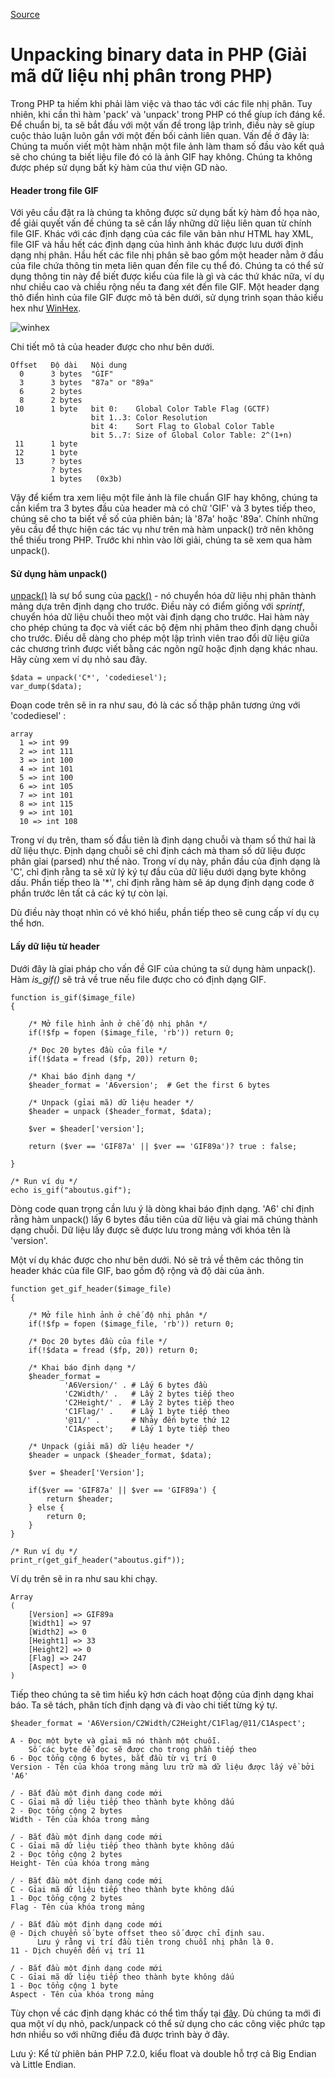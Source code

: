 
[Source](https://www.codediesel.com/php/unpacking-binary-data/ "Permalink to Unpacking binary data in PHP")

# Unpacking binary data in PHP (Giải mã dữ liệu nhị phân trong PHP)

Trong PHP ta hiếm khi phải làm việc và thao tác với các file nhị phân. Tuy nhiên, khi cần thì hàm 'pack' và 'unpack' trong PHP có thể gíup ích đáng kể. Để chuẩn bị, ta sẽ bắt đầu với một vấn đề trong lập trình, điều này sẽ gíup cuộc thảo luận luôn gắn với một đến bối cảnh liên quan. Vấn đề ở đây là: Chúng ta muốn viết một hàm nhận một file ảnh làm tham số đầu vào kết quả sẽ cho chúng ta biết liệu file đó có là ảnh GIF hay không. Chúng ta không được phép sử dụng bất kỳ hàm của thư viện GD nào.

#### Header trong file GIF

Với yêu cầu đặt ra là chúng ta không được sử dụng bất kỳ hàm đồ họa nào, để giải quyết vấn đề chúng ta sẽ cần lấy những dữ liệu liên quan từ chính file GIF. Khác với các định dạng của các file văn bản như HTML hay XML, file GIF và hầu hết các định dạng của hình ảnh khác được lưu dưới định dạng nhị phân. Hầu hết các file nhị phân sẽ bao gồm một header nằm ở đầu của file chứa thông tin meta liên quan đến file cụ thể đó. Chúng ta có thể sử dụng thông tin này để biết được kiểu của file là gì và các thứ khác nữa, ví dụ như chiều cao và chiều rộng nếu ta đang xét đến file GIF. Một header dạng thô điển hình của file GIF được mô tả bên dưới, sử dụng trình sọan thảo kiểu hex như [WinHex][1].

![][2]

Chi tiết mô tả của header được cho như bên dưới.

        
    Offset   Độ dài   Nội dung
      0      3 bytes  "GIF"
      3      3 bytes  "87a" or "89a"
      6      2 bytes  
      8      2 bytes  
     10      1 byte   bit 0:    Global Color Table Flag (GCTF)
                      bit 1..3: Color Resolution
                      bit 4:    Sort Flag to Global Color Table
                      bit 5..7: Size of Global Color Table: 2^(1+n)
     11      1 byte   
     12      1 byte   
     13      ? bytes  
             ? bytes  
             1 bytes   (0x3b)

Vậy để kiểm tra xem liệu một file ảnh là file chuẩn GIF hay không, chúng ta cần kiểm tra 3 bytes đầu của header mà có chữ 'GIF' và 3 bytes tiếp theo, chúng sẽ cho ta biết về số của phiên bản; là '87a' hoặc '89a'. Chính những yêu cầu để thực hiện các tác vụ như trên mà hàm unpack() trở nên không thể thiếu trong PHP. Trước khi nhìn vào lời giải, chúng ta sẽ xem qua hàm unpack().

#### Sử dụng hàm unpack()

[unpack()][3] là sự bổ sung của [pack()][4] - nó chuyển hóa dữ liệu nhị phân thành mảng dựa trên định dạng cho trước. Điều này có điểm giống với _sprintf_, chuyển hóa dữ liệu chuỗi theo một vài định dạng cho trước. Hai hàm này cho phép chúng ta đọc và viết các bộ đệm nhị phâm theo định dạng chuỗi cho trước. Điều dễ dàng cho phép một lập trình viên trao đổi dữ liệu giữa các chương trình được viết bằng các ngôn ngữ hoặc định dạng khác nhau. Hãy cùng xem ví dụ nhỏ sau đây.
      
    $data = unpack('C*', 'codediesel');
    var_dump($data);

Đoạn code trên sẽ in ra như sau, đó là các số thập phân tương ứng với 'codediesel' :
  
    array
      1 => int 99
      2 => int 111
      3 => int 100
      4 => int 101
      5 => int 100
      6 => int 105
      7 => int 101
      8 => int 115
      9 => int 101
      10 => int 108

Trong ví dụ trên, tham số đầu tiên là định dạng chuỗi và tham số thứ hai là dữ liệu thực. Định dạng chuỗi sẽ chỉ định cách mà tham số dữ liệu được phân gỉai (parsed) như thế nào. Trong ví dụ này, phần đầu của định dạng là 'C', chỉ định rằng ta sẽ xử lý ký tự đầu của dữ liệu dưới dạng byte không dấu. Phần tiếp theo là '*', chỉ định rằng hàm sẽ áp dụng định dạng code ở phần trước lên tất cả các ký tự còn lại.

Dù điều này thoạt nhìn có vẻ khó hiểu, phần tiếp theo sẽ cung cấp ví dụ cụ thể hơn.

#### Lấy dữ liệu từ header

Dưới đây là gỉai pháp cho vấn đề GIF của chúng ta sử dụng hàm unpack(). Hàm _is_gif()_ sẽ trả về true nếu file được cho có định dạng GIF.

    function is_gif($image_file)
    {
     
        /* Mở file hình ảnh ở chế độ nhị phân */
        if(!$fp = fopen ($image_file, 'rb')) return 0;
     
        /* Đọc 20 bytes đầu của file */
        if(!$data = fread ($fp, 20)) return 0;
     
        /* Khai báo định dạng */
        $header_format = 'A6version';  # Get the first 6 bytes
    
        /* Unpack (gỉai mã) dữ liệu header */
        $header = unpack ($header_format, $data);
     
        $ver = $header['version'];
     
        return ($ver == 'GIF87a' || $ver == 'GIF89a')? true : false;
     
    }
     
    /* Run ví dụ */
    echo is_gif("aboutus.gif");

Dòng code quan trọng cần lưu ý là dòng khai báo định dạng. 'A6' chỉ định rằng hàm unpack() lấy 6 bytes đầu tiên của dữ liệu và gỉai mã chúng thành dạng chuỗi. Dữ liệu lấy được sẽ được lưu trong mảng với khóa tên là 'version'.

Một ví dụ khác được cho như bên dưới. Nó sẽ trả về thêm các thông tin header khác của file GIF, bao gồm độ rộng và độ dài của ảnh.
 
    function get_gif_header($image_file)
    {
     
        /* Mở file hình ảnh ở chế độ nhị phân */
        if(!$fp = fopen ($image_file, 'rb')) return 0;
     
        /* Đọc 20 bytes đầu của file */
        if(!$data = fread ($fp, 20)) return 0;
     
        /* Khai báo định dạng */
        $header_format = 
                'A6Version/' . # Lấy 6 bytes đầu
                'C2Width/' .   # Lấy 2 bytes tiếp theo
                'C2Height/' .  # Lấy 2 bytes tiếp theo
                'C1Flag/' .    # Lấy 1 byte tiếp theo
                '@11/' .       # Nhảy đến byte thứ 12
                'C1Aspect';    # Lấy 1 byte tiếp theo
    
        /* Unpack (giải mã) dữ liệu header */
        $header = unpack ($header_format, $data);
     
        $ver = $header['Version'];
     
        if($ver == 'GIF87a' || $ver == 'GIF89a') {
            return $header;
        } else {
            return 0;
        }
    }
     
    /* Run ví dụ */
    print_r(get_gif_header("aboutus.gif"));

Ví dụ trên sẽ in ra như sau khi chạy.
 
    Array
    (
        [Version] => GIF89a
        [Width1] => 97
        [Width2] => 0
        [Height1] => 33
        [Height2] => 0
        [Flag] => 247
        [Aspect] => 0
    )

Tiếp theo chúng ta sẽ tìm hiểu kỹ hơn cách hoạt động của định dạng khai báo. Ta sẽ tách, phân tích định dạng và đi vào chi tiết từng ký tự.

    $header_format = 'A6Version/C2Width/C2Height/C1Flag/@11/C1Aspect';    
    
    A - Đọc một byte và gỉai mã nó thành một chuỗi. 
        Số các byte để đọc sẽ được cho trong phần tiếp theo
    6 - Đọc tổng cộng 6 bytes, bắt đầu từ vị trí 0
    Version - Tên của khóa trong mảng lưu trữ mà dữ liệu được lấy về bởi 'A6' 
     
    / - Bắt đầu một định dạng code mới
    C - Gỉai mã dữ liệu tiếp theo thành byte không dấu
    2 - Đọc tổng cộng 2 bytes
    Width - Tên của khóa trong mảng
     
    / - Bắt đầu một định dạng code mới
    C - Gỉai mã dữ liệu tiếp theo thành byte không dấu
    2 - Đọc tổng cộng 2 bytes
    Height- Tên của khóa trong mảng
     
    / - Bắt đầu một định dạng code mới
    C - Gỉai mã dữ liệu tiếp theo thành byte không dấu
    1 - Đọc tổng cộng 2 bytes
    Flag - Tên của khóa trong mảng
     
    / - Bắt đầu một định dạng code mới
    @ - Dịch chuyển số byte offset theo số được chỉ định sau.
          Lưu ý rằng vị trí đầu tiên trong chuỗi nhị phân là 0. 
    11 - Dịch chuyển đến vị trí 11
     
    / - Bắt đầu một định dạng code mới
    C - Gỉai mã dữ liệu tiếp theo thành byte không dấu
    1 - Đọc tổng cộng 1 byte
    Aspect - Tên của khóa trong mảng

Tùy chọn về các định dạng khác có thể tìm thấy tại [đây][4]. Dù chúng ta mới đi qua một ví dụ nhỏ, pack/unpack có thể sử dụng cho các công việc phức tạp hơn nhiều so với những điều đã được trình bày ở đây.

Lưu ý: Kể từ phiên bản PHP 7.2.0, kiểu float và double hỗ trợ cả Big Endian và Little Endian.

[1]: http://www.x-ways.net/winhex/index-m.html
[2]: http://www.codediesel.com/wp-content/uploads/2010/09/winhex.gif "winhex"
[3]: http://php.net/manual/en/function.unpack.php
[4]: http://www.php.net/manual/en/function.pack.php

  